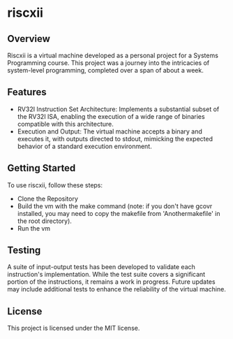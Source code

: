 # riscxii

## Overview

Riscxii is a virtual machine developed as a personal project for a Systems Programming course. This project was a journey into the intricacies of system-level programming, completed over a span of about a week.

## Features

- RV32I Instruction Set Architecture: 
Implements a substantial subset of the RV32I ISA, enabling the execution of a wide range of binaries compatible with this architecture.
- Execution and Output: The virtual machine accepts a binary and executes it, with outputs directed to stdout, mimicking the expected behavior of a standard execution environment.

## Getting Started

To use riscxii, follow these steps:

- Clone the Repository
- Build the vm with the make command (note: if you don't have gcovr installed, you may need to copy the makefile from 'Anothermakefile' in the root directory).
- Run the vm
## Testing

A suite of input-output tests has been developed to validate each instruction's implementation. While the test suite covers a significant portion of the instructions, it remains a work in progress. Future updates may include additional tests to enhance the reliability of the virtual machine.

## License

This project is licensed under the MIT license.

